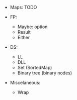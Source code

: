 
- Maps: TODO

- FP:
  - Maybe: option
  - Result 
  - Either

- DS:
  - LL
  - DLL
  - Set (SortedMap)
  - Binary tree (binary nodes)

- Miscelaneous:
  - Wrap